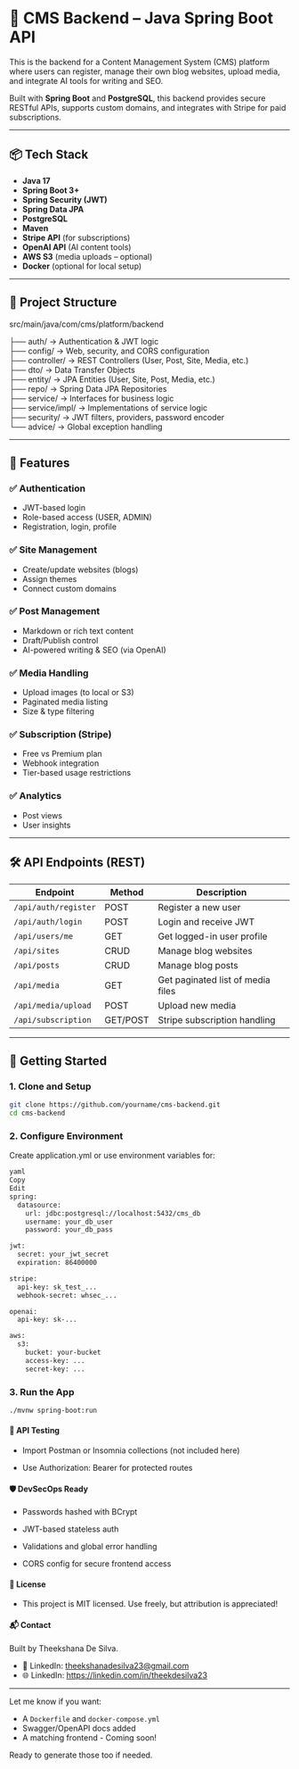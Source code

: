 # 🧩 CMS Backend – Java Spring Boot API

This is the backend for a Content Management System (CMS) platform where users can register, manage their own blog websites, upload media, and integrate AI tools for writing and SEO.

Built with **Spring Boot** and **PostgreSQL**, this backend provides secure RESTful APIs, supports custom domains, and integrates with Stripe for paid subscriptions.

---

## 📦 Tech Stack

- **Java 17**
- **Spring Boot 3+**
- **Spring Security (JWT)**
- **Spring Data JPA**
- **PostgreSQL**
- **Maven**
- **Stripe API** (for subscriptions)
- **OpenAI API** (AI content tools)
- **AWS S3** (media uploads – optional)
- **Docker** (optional for local setup)

---

## 📂 Project Structure

src/main/java/com/cms/platform/backend

├── auth/             → Authentication & JWT logic  
├── config/           → Web, security, and CORS configuration  
├── controller/       → REST Controllers (User, Post, Site, Media, etc.)  
├── dto/              → Data Transfer Objects  
├── entity/           → JPA Entities (User, Site, Post, Media, etc.)  
├── repo/             → Spring Data JPA Repositories  
├── service/          → Interfaces for business logic  
├── service/impl/     → Implementations of service logic  
├── security/         → JWT filters, providers, password encoder  
└── advice/           → Global exception handling

---

## 🧰 Features

### ✅ Authentication
- JWT-based login
- Role-based access (USER, ADMIN)
- Registration, login, profile

### ✅ Site Management
- Create/update websites (blogs)
- Assign themes
- Connect custom domains

### ✅ Post Management
- Markdown or rich text content
- Draft/Publish control
- AI-powered writing & SEO (via OpenAI)

### ✅ Media Handling
- Upload images (to local or S3)
- Paginated media listing
- Size & type filtering

### ✅ Subscription (Stripe)
- Free vs Premium plan
- Webhook integration
- Tier-based usage restrictions

### ✅ Analytics
- Post views
- User insights

---

## 🛠️ API Endpoints (REST)

| Endpoint                      | Method | Description                        |
|------------------------------|--------|------------------------------------|
| `/api/auth/register`         | POST   | Register a new user                |
| `/api/auth/login`            | POST   | Login and receive JWT              |
| `/api/users/me`              | GET    | Get logged-in user profile         |
| `/api/sites`                 | CRUD   | Manage blog websites               |
| `/api/posts`                 | CRUD   | Manage blog posts                  |
| `/api/media`                 | GET    | Get paginated list of media files |
| `/api/media/upload`          | POST   | Upload new media                   |
| `/api/subscription`          | GET/POST | Stripe subscription handling     |

---

## 🚀 Getting Started

### 1. Clone and Setup
```bash
git clone https://github.com/yourname/cms-backend.git
cd cms-backend 
```

### 2. Configure Environment
Create application.yml or use environment variables for:
```bash
yaml
Copy
Edit
spring:
  datasource:
    url: jdbc:postgresql://localhost:5432/cms_db
    username: your_db_user
    password: your_db_pass

jwt:
  secret: your_jwt_secret
  expiration: 86400000

stripe:
  api-key: sk_test_...
  webhook-secret: whsec_...

openai:
  api-key: sk-...

aws:
  s3:
    bucket: your-bucket
    access-key: ...
    secret-key: ...
```

### 3. Run the App
```bash
./mvnw spring-boot:run
```

#### 🧪 API Testing
- Import Postman or Insomnia collections (not included here)

- Use Authorization: Bearer <token> for protected routes

#### 🛡️ DevSecOps Ready
- Passwords hashed with BCrypt

- JWT-based stateless auth

- Validations and global error handling

- CORS config for secure frontend access

#### 📄 License
- This project is MIT licensed. Use freely, but attribution is appreciated!

#### 📬 Contact
Built by Theekshana De Silva.
- 📧 LinkedIn: theekshanadesilva23@gmail.com
- 🌐 LinkedIn: https://linkedin.com/in/theekdesilva23

---

Let me know if you want:
- A `Dockerfile` and `docker-compose.yml`
- Swagger/OpenAPI docs added
- A matching frontend - Coming soon!

Ready to generate those too if needed.